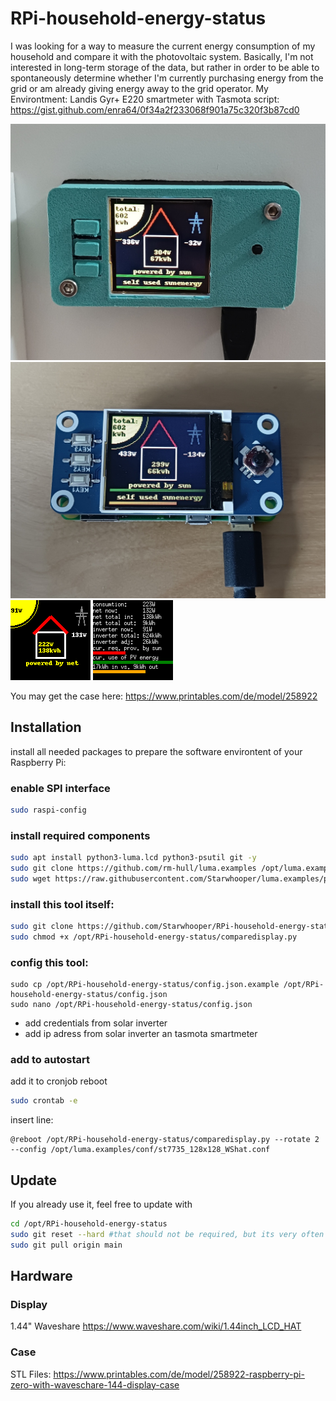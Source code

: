 # RPi-household-energy-status #

I was looking for a way to measure the current energy consumption of my household and compare it with the photovoltaic system.
Basically, I'm not interested in long-term storage of the data, but rather in order to be able to spontaneously determine whether I'm currently purchasing energy from the grid or am already giving energy away to the grid operator.
My Environtment: Landis Gyr+ E220 smartmeter with Tasmota script: https://gist.github.com/enra64/0f34a2f233068f901a75c320f3b87cd0

![status](readme/display.jpg)
![RPi Zero without case](readme/display_wo_case.jpg)
![Screen pretty](readme/householdenergyp.gif)
![Screen detail](readme/householdenergy.gif)

You may get the case here: https://www.printables.com/de/model/258922

## Installation
install all needed packages to prepare the software environtent of your Raspberry Pi:

### enable SPI interface
```bash
sudo raspi-config
```

### install required components
```bash
sudo apt install python3-luma.lcd python3-psutil git -y
sudo git clone https://github.com/rm-hull/luma.examples /opt/luma.examples
sudo wget https://raw.githubusercontent.com/Starwhooper/luma.examples/patch-1/conf/st7735_128x128_WShat.conf -O /opt/luma.examples/conf/st7735_128x128_WShat.conf
```

### install this tool itself:
```bash
sudo git clone https://github.com/Starwhooper/RPi-household-energy-status /opt/RPi-household-energy-status
sudo chmod +x /opt/RPi-household-energy-status/comparedisplay.py
```

### config this tool:
```
sudo cp /opt/RPi-household-energy-status/config.json.example /opt/RPi-household-energy-status/config.json
sudo nano /opt/RPi-household-energy-status/config.json
```
* add credentials from solar inverter
* add ip adress from solar inverter an tasmota smartmeter

### add to autostart ###
add it to cronjob reboot
```bash
sudo crontab -e
```
insert line:
```
@reboot /opt/RPi-household-energy-status/comparedisplay.py --rotate 2 --config /opt/luma.examples/conf/st7735_128x128_WShat.conf
```

## Update
If you already use it, feel free to update with
```bash
cd /opt/RPi-household-energy-status
sudo git reset --hard #that should not be required, but its very often needed on my system
sudo git pull origin main
```

## Hardware
### Display
1.44" Waveshare
https://www.waveshare.com/wiki/1.44inch_LCD_HAT
### Case
STL Files: https://www.printables.com/de/model/258922-raspberry-pi-zero-with-waveschare-144-display-case
